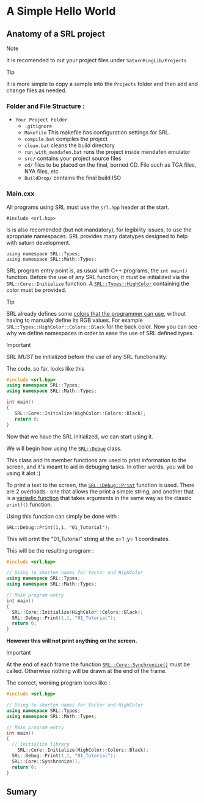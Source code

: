 # A Simple Hello World

## Anatomy of a SRL project

> [!NOTE]
> It is recomended to out your project files under `SaturnRingLib/Projects`

> [!TIP]
> It is more simple to copy a sample into the `Projects` folder and then add and change files as needed.

### Folder and File Structure :

+ `Your Project Folder`
  - `.gitignore`
  - `Makefile` This makefile has configuration settings for SRL.
  - `compile.bat` compiles the project
  - `clean.bat` cleans the build directory
  - `run_with_mendafen.bat` runs the project inside mendafen emulator
  - `src/` contains your project source files
  - `cd/` files to be placed on the final, burned CD. File such as TGA files, NYA files, etc
  - `BuildDrop/` contains the final build ISO

### Main.cxx

All programs using SRL must use the `srl.hpp` header at the start.

``` 
#include <srl.hpp>
```

Is is also recomended (but not mandatory), for legibility issues, to use the apropriate namespaces.
SRL provides many datatypes designed to help with saturn development.

```
using namespace SRL::Types;
using namespace SRL::Math::Types;
```

SRL program entry point is, as usual with C++ programs, the `int main()` function.
Before the use of any SRL function, it must be initialized via the ``SRL::Core::Initialize`` function. A [`SRL::Types::HighColor`](https://srl.reye.me/structSRL_1_1Types_1_1HighColor.html) containing the color must be provided.

> [!TIP]
> SRL already defines some [colors that the programmer can use](https://srl.reye.me/classSRL_1_1Types_1_1HighColor_1_1Colors.html), without having to manually define its RGB values. For example `SRL::Types::HighColor::Colors::Black` for the back color. Now you can see why we define namespaces in order to ease the use of SRL defined types.

> [!IMPORTANT]
> SRL *MUST* be initialized before the use of any SRL functionality.

The code, so far, looks like this

```cpp
#include <srl.hpp>
using namespace SRL::Types;
using namespace SRL::Math::Types;

int main()
{
   SRL::Core::Initialize(HighColor::Colors::Black); 
   return 0;
}

```

Now that we have the SRL initialized, we can start using it.

We will begin how using the [`SRL::Debug`](https://srl.reye.me/classSRL_1_1Debug.html) class.

This class and its member functions are used to print information to the screen, and it's meant to aid in debuging tasks. In other words, you will be using it alot :) 

To print a text to the screen, the [`SRL::Debug::Print`](https://srl.reye.me/classSRL_1_1Debug_afa892baf3e31d364ffe07350c916696f.html#afa892baf3e31d364ffe07350c916696f) function is used. There are 2 overloads : one that allows the print a simple string, and another that is a [variadic function](https://srl.reye.me/classSRL_1_1Debug_a4ab210527af751fedbbc8877a019252f.html#a4ab210527af751fedbbc8877a019252f) that takes arguments in the same way as the classic `printf()` function.

Using this function can simply be done with :

```
SRL::Debug::Print(1,1, "01_Tutorial");
```

This will print the "01_Tutorial" string at the x=1 ,y= 1 coordinates.

This will be the resulting program :

```cpp
#include <srl.hpp>

// Using to shorten names for Vector and HighColor
using namespace SRL::Types;
using namespace SRL::Math::Types;

// Main program entry
int main()
{
  SRL::Core::Initialize(HighColor::Colors::Black);
  SRL::Debug::Print(1,1, "01_Tutorial");
  return 0;
}
```

**However this will not print anything on the screen.**

> [!IMPORTANT]
> At the end of each frame the function [`SRL::Core::Synchronize()`](https://srl.reye.me/classSRL_1_1Core_a06c60715afe1f84b01286b5d7bc269e7.html#a06c60715afe1f84b01286b5d7bc269e7) must be called. Otherwise nothing will be drawn at the end of the frame.
>

The correct, working program looks like :

```cpp
#include <srl.hpp>

// Using to shorten names for Vector and HighColor
using namespace SRL::Types;
using namespace SRL::Math::Types;

// Main program entry
int main()
{
  // Initialize library
	SRL::Core::Initialize(HighColor::Colors::Black);
  SRL::Debug::Print(1,1, "01_Tutorial");
  SRL::Core::Synchronize(); 
  return 0;
}
```

## Sumary




